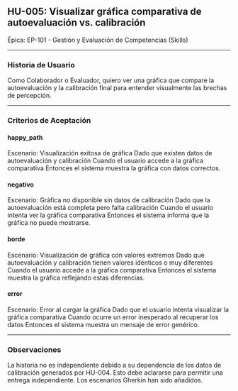## HU-005: Visualizar gráfica comparativa de autoevaluación vs. calibración

Épica: EP-101 - Gestión y Evaluación de Competencias (Skills)  

---

### Historia de Usuario

Como Colaborador o Evaluador, quiero ver una gráfica que compare la autoevaluación y la calibración final para entender visualmente las brechas de percepción.

---

### Criterios de Aceptación

#### happy_path
Escenario: Visualización exitosa de gráfica
  Dado que existen datos de autoevaluación y calibración
  Cuando el usuario accede a la gráfica comparativa
  Entonces el sistema muestra la gráfica con datos correctos.

#### negativo
Escenario: Gráfica no disponible sin datos de calibración
  Dado que la autoevaluación está completa pero falta calibración
  Cuando el usuario intenta ver la gráfica comparativa
  Entonces el sistema informa que la gráfica no puede mostrarse.

#### borde
Escenario: Visualización de gráfica con valores extremos
  Dado que autoevaluación y calibración tienen valores idénticos o muy diferentes
  Cuando el usuario accede a la gráfica comparativa
  Entonces el sistema muestra la gráfica reflejando estas diferencias.

#### error
Escenario: Error al cargar la gráfica
  Dado que el usuario intenta visualizar la gráfica comparativa
  Cuando ocurre un error inesperado al recuperar los datos
  Entonces el sistema muestra un mensaje de error genérico.

---

### Observaciones
La historia no es independiente debido a su dependencia de los datos de calibración generados por HU-004. Esto debe aclararse para permitir una entrega independiente. Los escenarios Gherkin han sido añadidos.